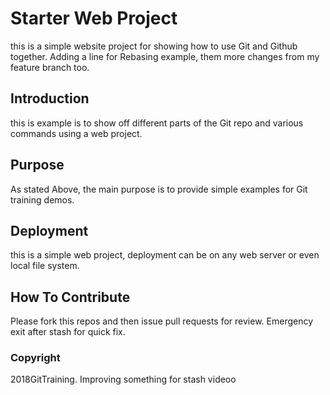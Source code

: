 # Starter Web Project

this is a simple website project for showing how to use Git and Github together. Adding a line for Rebasing example, them more changes from my feature branch too.

## Introduction

this is example is to show off different parts of the Git repo and various commands using a web project.

## Purpose

As stated Above, the main purpose is to provide simple examples for Git training demos.

## Deployment

this is a simple web project, deployment can be on any web server or even local file system.

## How To Contribute

Please fork this repos and then issue pull requests for review. Emergency exit after stash for quick fix.

### Copyright

2018GitTraining. Improving something for stash videoo